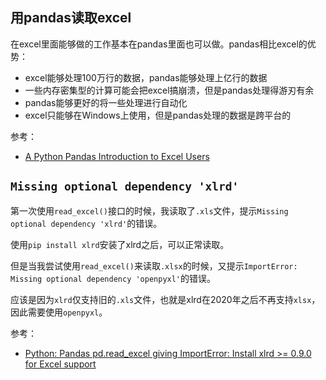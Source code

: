 ## 用pandas读取excel

在excel里面能够做的工作基本在pandas里面也可以做。pandas相比excel的优势：

- excel能够处理100万行的数据，pandas能够处理上亿行的数据
- 一些内存密集型的计算可能会把excel搞崩溃，但是pandas处理得游刃有余
- pandas能够更好的将一些处理进行自动化
- excel只能够在Windows上使用，但是pandas处理的数据是跨平台的


参考：

- [A Python Pandas Introduction to Excel Users](https://towardsdatascience.com/a-python-pandas-introduction-to-excel-users-1696d65604f6)


## `Missing optional dependency 'xlrd'`

第一次使用`read_excel()`接口的时候，我读取了`.xls`文件，提示`Missing optional dependency 'xlrd'`的错误。

使用`pip install xlrd`安装了xlrd之后，可以正常读取。

但是当我尝试使用`read_excel()`来读取`.xlsx`的时候，又提示`ImportError: Missing optional dependency 'openpyxl'`的错误。

应该是因为`xlrd`仅支持旧的`.xls`文件，也就是xlrd在2020年之后不再支持`xlsx`，因此需要使用`openpyxl`。

参考：

- [Python: Pandas pd.read_excel giving ImportError: Install xlrd >= 0.9.0 for Excel support](https://stackoverflow.com/questions/48066517/python-pandas-pd-read-excel-giving-importerror-install-xlrd-0-9-0-for-excel)


